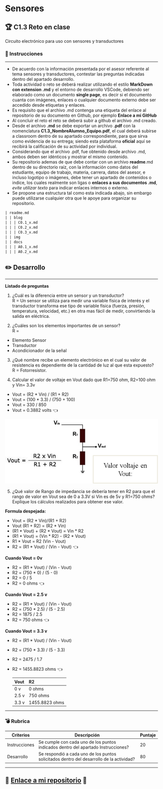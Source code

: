 # Sensores

## :trophy: C1.3 Reto en clase

Circuito electrónico para uso con sensores y transductores

### :blue_book: Instrucciones
___

- De acuerdo con la información presentada por el asesor referente al tema sensores y transductores, contestar las preguntas indicadas dentro del apartado desarrollo.
- Toda actividad o reto se deberá realizar utilizando el estilo **MarkDown con extension .md** y el entorno de desarrollo VSCode, debiendo ser elaborado como un documento **single page**, es decir si el documento cuanta con imágenes, enlaces o cualquier documento externo debe ser accedido desde etiquetas y enlaces.
- Es requisito que el archivo .md contenga una etiqueta del enlace al repositorio de su documento en Github, por ejemplo **Enlace a mi GitHub**
- Al concluir el reto el reto se deberá subir a github el archivo .md creado.
- Desde el archivo **.md** se debe exportar un archivo **.pdf** con la nomenclatura **C1.3_NombreAlumno_Equipo.pdf**, el cual deberá subirse a classroom dentro de su apartado correspondiente, para que sirva como evidencia de su entrega; siendo esta plataforma **oficial** aquí se recibirá la calificación de su actividad por individual.
- Considerando que el archivo .pdf, fue obtenido desde archivo .md, ambos deben ser idénticos y mostrar el mismo contenido.
- Su repositorio ademas de que debe contar con un archivo **readme**.md dentro de su directorio raíz, con la información como datos del estudiante, equipo de trabajo, materia, carrera, datos del asesor, e incluso logotipo o imágenes, debe tener un apartado de contenidos o indice, los cuales realmente son ligas o **enlaces a sus documentos .md**, _evite utilizar texto_ para indicar enlaces internos o externo.
- Se propone una estructura tal como esta indicada abajo, sin embargo puede utilizarse cualquier otra que le apoye para organizar su repositorio.


```  
| readme.md
| | blog
| | | C0.1_x.md
| | | C0.2_x.md
| | | C0.3_x.md
| | img
| | docs
| | | A0.1_x.md
| | | A0.2_x.md
```

## :pencil2: Desarrollo

___

**Listado de preguntas**

1. ¿Cuál es la diferencia entre un sensor y un transductor?  
  R = Un sensor se utiliza para medir una variable física de interés y el transductor transforma ese tipo de variable física (fuerza, presión, temperatura, velocidad, etc.) en otra mas fácil de medir, convirtiendo la salida en eléctrica.

2. ¿Cuáles son los elementos importantes de un sensor?  
   R = 
+ Elemento Sensor
+ Transductor
+ Acondicionador de la señal

3. ¿Qué nombre recibe un elemento electrónico en el cual su valor de resistencia es dependiente de la cantidad de luz al que esta expuesto?   
    R = Fotorresistor.

4. Calcular el valor de voltaje en Vout dado que R1=750 ohm, R2=100 ohm y Vin= 3.3v  
+ Vout = (R2 * Vin) / (R1 + R2) 
+ Vout = (100 * 3.3) / (750 + 100)
+ Vout = 330 / 850 
+ Vout = 0.3882 volts :point_left:

![SensoresTransductoresCircuitoVout](../Imagenes/C1.x_SensoresTransductoresCircuitoVout.png)

5. ¿Qué valor de Rango de impedancia se debería tener en R2 para que el rango de valor en Vout sea de 0 a 3.3V si Vin es de 5v y R1=750 ohms? Explique los cálculos realizados para obtener ese valor.

**Formula despejada:** 
+ Vout = (R2 * Vin)/(R1 + R2) 
+ Vout (R1 + R2) = (R2 * Vin)
+ (R1 * Vout) + (R2 * Vout) = Vin * R2
+ (R1 * Vout) = (Vin * R2) - (R2 * Vout)
+ R1 * Vout = R2 (Vin - Vout)
+ R2 = (R1 * Vout) / (Vin - Vout) :point_left:

**Cuando Vout = 0v**
+ R2 = (R1 * Vout) / (Vin - Vout)
+ R2 = (750 * 0) / (5 - 0)
+ R2 = 0 / 5 
+ R2 = 0 ohms :point_left:
 
**Cuando Vout = 2.5 v**
+ R2 = (R1 * Vout) / (Vin - Vout)
+ R2 = (750 * 2.5) / (5 - 2.5)
+ R2 = 1875 / 2.5 
+ R2 = 750 ohms :point_left:

**Cuando Vout = 3.3 v**
+ R2 = (R1 * Vout) / (Vin - Vout)
+ R2 = (750 * 3.3) / (5 - 3.3)
+ R2 = 2475 / 1.7 
+ R2 = 1455.8823 ohms :point_left:

    Vout | R2 |
    ----|----|
    0 v | 0 ohms |
    2.5 v | 750 ohms |
    3.3 v | 1455.8823 ohms |

___

### :bomb: Rubrica

| Criterios     | Descripción                                                                                  | Puntaje |
| ------------- | -------------------------------------------------------------------------------------------- | ------- |
| Instrucciones | Se cumple con cada uno de los puntos indicados dentro del apartado Instrucciones?            | 20 |
| Desarrollo    | Se respondió a cada uno de los puntos solicitados dentro del desarrollo de la actividad?     | 80      |

___
## :link: [Enlace a mi repositorio](https://github.com/CMRamirezC/Sistemas_Programables_Ramirez_Cervantes.git) :link:
